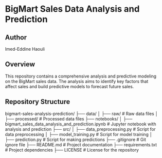 # BigMart Sales Data Analysis and Prediction

## Author
Imed-Eddine Haouli

## Overview
This repository contains a comprehensive analysis and predictive modeling on the BigMart sales data. The analysis aims to identify key factors that affect sales and build predictive models to forecast future sales.

## Repository Structure
bigmart-sales-analysis-prediction/
├── data/
│ ├── raw/ # Raw data files
│ ├── processed/ # Processed data files
├── notebooks/
│ ├── bigmart_sales_data_analysis_and_prediction.ipynb # Jupyter notebook with analysis and prediction
├── src/
│ ├── data_preprocessing.py # Script for data preprocessing
│ ├── model_training.py # Script for model training
│ ├── prediction.py # Script for making predictions
├── .gitignore # Git ignore file
├── README.md # Project documentation
├── requirements.txt # Project dependencies
├── LICENSE # License for the repository
